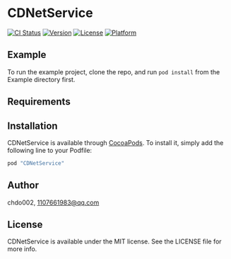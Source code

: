 # CDNetService

[![CI Status](http://img.shields.io/travis/chdo002/CDNetService.svg?style=flat)](https://travis-ci.org/chdo002/CDNetService)
[![Version](https://img.shields.io/cocoapods/v/CDNetService.svg?style=flat)](http://cocoapods.org/pods/CDNetService)
[![License](https://img.shields.io/cocoapods/l/CDNetService.svg?style=flat)](http://cocoapods.org/pods/CDNetService)
[![Platform](https://img.shields.io/cocoapods/p/CDNetService.svg?style=flat)](http://cocoapods.org/pods/CDNetService)

## Example

To run the example project, clone the repo, and run `pod install` from the Example directory first.

## Requirements

## Installation

CDNetService is available through [CocoaPods](http://cocoapods.org). To install
it, simply add the following line to your Podfile:

```ruby
pod "CDNetService"
```

## Author

chdo002, 1107661983@qq.com

## License

CDNetService is available under the MIT license. See the LICENSE file for more info.
